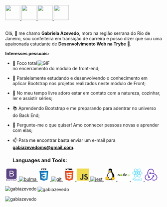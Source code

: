 <a href="https://github.com/gabiazevedo" target="_blank">
  <img src="https://cdn.iconscout.com/icon/free/png-256/github-108-438008.png" width="48px" height="48px">
</a> 
<a href="https://www.instagram.com/gabicomacucar/" target="_blank">
  <img src="https://cdn.icon-icons.com/icons2/1211/PNG/512/1491579602-yumminkysocialmedia36_83067.png" width="48px" height="48px">
</a> 
<a href="https://www.facebook.com/gabiazevedoms/" target="_blank">
  <img src="https://i.ibb.co/zmYNW4p/facebook.png" width="48px" height="48px">
</a> 
<a href="https://www.linkedin.com/in/gabriela-azevedo-dev/" target="_blank">
  <img src="https://i.ibb.co/Kx2GSrT/linkedin.png" width="48px" height="48px">
</a>

<br />
<br />

Olá, 👋 me chamo **Gabriela Azevedo**, moro na região serrana do Rio de Janeiro, sou confeiteira em transição de carreira e posso dizer que sou uma apaixonada estudante de **Desenvolvimento Web na Trybe** 🚀. 

**Interesses pessoais:**

  <img align="right" alt="GIF" src="https://octodex.github.com/images/mona-the-rivetertocat.png" width="400px" />
  
- 🔭 Foco total no encerramento do módulo de front-end;
- 🌱 Paralelamente estudando e desenvolvendo o conhecimento em aplicar Bootstrap nos projetos realizados neste módulo de Front; 
- 🤔 No meu tempo livre adoro estar em contato com a natureza, cozinhar, ler e assistir séries;
- 📚 Aprendendo Bootstrap e me preparando para adentrar no universo do Back End;
- 💬 Pergunte-me o que quiser! Amo conhecer pessoas novas e aprender com elas;
- 📫 Para me encontrar basta enviar um e-mail para **gabiazevedoms@gmail.com**.
  
  <h3 align="left">Languages and Tools:</h3>
<p align="left"> <a href="https://getbootstrap.com" target="_blank"> <img src="https://raw.githubusercontent.com/devicons/devicon/master/icons/bootstrap/bootstrap-plain-wordmark.svg" alt="bootstrap" width="40" height="40"/> </a> <a href="https://bulma.io/" target="_blank"> <img src="https://raw.githubusercontent.com/gilbarbara/logos/804dc257b59e144eaca5bc6ffd16949752c6f789/logos/bulma.svg" alt="bulma" width="40" height="40"/> </a> <a href="https://www.w3schools.com/css/" target="_blank"> <img src="https://raw.githubusercontent.com/devicons/devicon/master/icons/css3/css3-original-wordmark.svg" alt="css3" width="40" height="40"/> </a> <a href="https://git-scm.com/" target="_blank"> <img src="https://www.vectorlogo.zone/logos/git-scm/git-scm-icon.svg" alt="git" width="40" height="40"/> </a> <a href="https://www.w3.org/html/" target="_blank"> <img src="https://raw.githubusercontent.com/devicons/devicon/master/icons/html5/html5-original-wordmark.svg" alt="html5" width="40" height="40"/> </a> <a href="https://developer.mozilla.org/en-US/docs/Web/JavaScript" target="_blank"> <img src="https://raw.githubusercontent.com/devicons/devicon/master/icons/javascript/javascript-original.svg" alt="javascript" width="40" height="40"/> </a> <a href="https://jestjs.io" target="_blank"> <img src="https://www.vectorlogo.zone/logos/jestjsio/jestjsio-icon.svg" alt="jest" width="40" height="40"/> </a> <a href="https://www.linux.org/" target="_blank"> <img src="https://raw.githubusercontent.com/devicons/devicon/master/icons/linux/linux-original.svg" alt="linux" width="40" height="40"/> </a> <a href="https://nodejs.org" target="_blank"> <img src="https://raw.githubusercontent.com/devicons/devicon/master/icons/nodejs/nodejs-original-wordmark.svg" alt="nodejs" width="40" height="40"/> </a> <a href="https://reactjs.org/" target="_blank"> <img src="https://raw.githubusercontent.com/devicons/devicon/master/icons/react/react-original-wordmark.svg" alt="react" width="40" height="40"/> </a> <a href="https://redux.js.org" target="_blank"> <img src="https://raw.githubusercontent.com/devicons/devicon/master/icons/redux/redux-original.svg" alt="redux" width="40" height="40"/> </a> </p>

<p><img align="left" src="https://github-readme-stats.vercel.app/api/top-langs?username=gabiazevedo&show_icons=true&theme=dracula&locale=en&layout=compact" alt="gabiazevedo" /></p>

<p>&nbsp;<img align="center" src="https://github-readme-stats.vercel.app/api?username=gabiazevedo&show_icons=true&theme=dracula&locale=en" alt="gabiazevedo" /></p>

<p align="left"> <img src="https://komarev.com/ghpvc/?username=gabiazevedo&label=Profile%20views&color=4b879b&style=flat" alt="gabiazevedo" /> </p>
